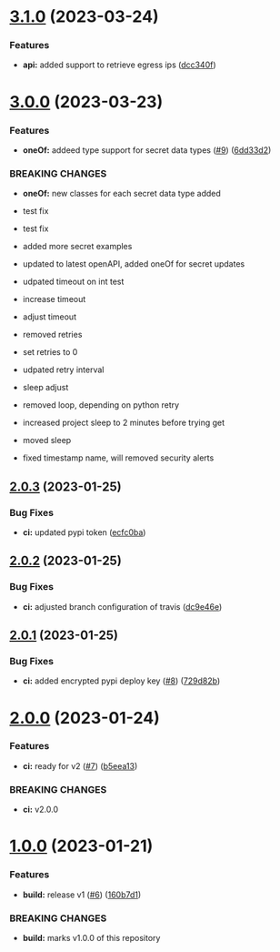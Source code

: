 # [3.1.0](https://github.ibm.com/coligo/python-sdk/compare/v3.0.0...v3.1.0) (2023-03-24)


### Features

* **api:** added support to retrieve egress ips ([dcc340f](https://github.ibm.com/coligo/python-sdk/commit/dcc340f4f177bb31faa2de3acff97304cf8bce1f))

# [3.0.0](https://github.ibm.com/coligo/python-sdk/compare/v2.0.3...v3.0.0) (2023-03-23)


### Features

* **oneOf:** addeed type support for secret data types ([#9](https://github.ibm.com/coligo/python-sdk/issues/9)) ([6dd33d2](https://github.ibm.com/coligo/python-sdk/commit/6dd33d2dca8663d65d00c4e5694bfa11abbb5d22))


### BREAKING CHANGES

* **oneOf:** new classes for each secret data type added

* test fix

* test fix

* added more secret examples

* updated to latest openAPI, added oneOf for secret updates

* udpated timeout on int test

* increase timeout

* adjust timeout

* removed retries

* set retries to 0

* udpated retry interval

* sleep adjust

* removed loop, depending on python retry

* increased project sleep to 2 minutes before trying get

* moved sleep

* fixed timestamp name, will removed security alerts

## [2.0.3](https://github.ibm.com/coligo/python-sdk/compare/v2.0.2...v2.0.3) (2023-01-25)


### Bug Fixes

* **ci:** updated pypi token ([ecfc0ba](https://github.ibm.com/coligo/python-sdk/commit/ecfc0bad61bb7ae88bbbcfdf2326055715febd2f))

## [2.0.2](https://github.ibm.com/coligo/python-sdk/compare/v2.0.1...v2.0.2) (2023-01-25)


### Bug Fixes

* **ci:** adjusted branch configuration of travis ([dc9e46e](https://github.ibm.com/coligo/python-sdk/commit/dc9e46e2eb4544f2af6e24d607309a422a801a66))

## [2.0.1](https://github.ibm.com/coligo/python-sdk/compare/v2.0.0...v2.0.1) (2023-01-25)


### Bug Fixes

* **ci:** added encrypted pypi deploy key ([#8](https://github.ibm.com/coligo/python-sdk/issues/8)) ([729d82b](https://github.ibm.com/coligo/python-sdk/commit/729d82b3fb1bf8e0b550041451d05a3c1d78f80d))

# [2.0.0](https://github.ibm.com/coligo/python-sdk/compare/v1.0.0...v2.0.0) (2023-01-24)


### Features

* **ci:** ready for v2 ([#7](https://github.ibm.com/coligo/python-sdk/issues/7)) ([b5eea13](https://github.ibm.com/coligo/python-sdk/commit/b5eea1399e835a3b913add7687e05ed376e87031))


### BREAKING CHANGES

* **ci:** v2.0.0

# [1.0.0](https://github.ibm.com/coligo/python-sdk/compare/v0.1.0...v1.0.0) (2023-01-21)


### Features

* **build:** release v1 ([#6](https://github.ibm.com/coligo/python-sdk/issues/6)) ([160b7d1](https://github.ibm.com/coligo/python-sdk/commit/160b7d1ac4855a0eb7e6c534c2acb500fa65695f))


### BREAKING CHANGES

* **build:** marks v1.0.0 of this repository
